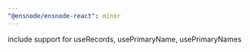 ```yaml
---
"@ensnode/ensnode-react": minor
---
```


include support for useRecords, usePrimaryName, usePrimaryNames
